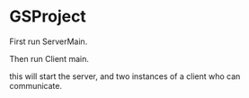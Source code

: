 # GSProject
First run ServerMain.

Then run Client main.

this will start the server, and two instances of a client who can communicate.

